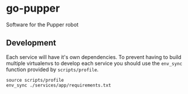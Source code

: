 # go-pupper
Software for the Pupper robot

## Development

Each service will have it's own dependencies. To prevent having to build multiple virtualenvs to develop each service 
you should use the `env_sync` function provided by `scripts/profile`.

```
source scripts/profile
env_sync ./services/app/requirements.txt
```